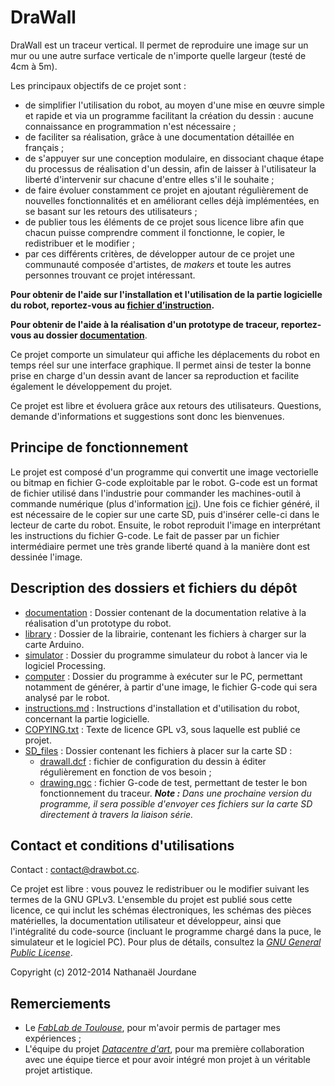 DraWall
=======

DraWall est un traceur vertical. Il permet de reproduire une image sur un mur ou une autre surface verticale de n'importe quelle largeur (testé de 4cm à 5m).

Les principaux objectifs de ce projet sont :
- de simplifier l'utilisation du robot, au moyen d'une mise en œuvre simple et rapide et via un programme facilitant la création du dessin : aucune connaissance en programmation n'est nécessaire ;
- de faciliter sa réalisation, grâce à une documentation détaillée en français ;
- de s'appuyer sur une conception modulaire, en dissociant chaque étape du processus de réalisation d'un dessin, afin de laisser à l'utilisateur la liberté d'intervenir sur chacune d'entre elles s'il le souhaite ;
- de faire évoluer constamment ce projet en ajoutant régulièrement de nouvelles fonctionnalités et en améliorant celles déjà implémentées, en se basant sur les retours des utilisateurs ;
- de publier tous les éléments de ce projet sous licence libre afin que chacun puisse comprendre comment il fonctionne, le copier, le redistribuer et le modifier ;
- par ces différents critères, de développer autour de ce projet une communauté composée d'artistes, de *makers* et toute les autres personnes trouvant ce projet intéressant.

**Pour obtenir de l'aide sur l'installation et l'utilisation de la partie logicielle du robot, reportez-vous au [fichier d’instruction][ins].**

**Pour obtenir de l'aide à la réalisation d'un prototype de traceur, reportez-vous au dossier [documentation][doc]**.

Ce projet comporte un simulateur qui affiche les déplacements du robot en temps réel sur une interface graphique. Il permet ainsi de tester la bonne prise en charge d'un dessin avant de lancer sa reproduction et facilite également le développement du projet.

Ce projet est libre et évoluera grâce aux retours des utilisateurs. Questions, demande d'informations et suggestions sont donc les bienvenues.

Principe de fonctionnement
--------------------------

Le projet est composé d'un programme qui convertit une image vectorielle ou bitmap en fichier G-code exploitable par le robot. G-code est un format de fichier utilisé dans l'industrie pour commander les machines-outil à commande numérique (plus d'information [ici](http://fr.wikipedia.org/wiki/G-code)). Une fois ce fichier généré, il est nécessaire de le copier sur une carte SD, puis d'insérer celle-ci dans le lecteur de carte du robot. Ensuite, le robot reproduit l'image en interprétant les instructions du fichier G-code. Le fait de passer par un fichier intermédiaire permet une très grande liberté quand à la manière dont est dessinée l'image.

Description des dossiers et fichiers du dépôt
---------------------------------------------

- [documentation][doc] : Dossier contenant de la documentation relative à la réalisation d'un prototype du robot.
- [library][lib] : Dossier de la librairie, contenant les fichiers à charger sur la carte Arduino.
- [simulator][sim] : Dossier du programme simulateur du robot à lancer via le logiciel Processing.
- [computer][com] : Dossier du programme à exécuter sur le PC, permettant notamment de générer, à partir d'une image, le fichier G-code qui sera analysé par le robot.
- [instructions.md][ins] : Instructions d'installation et d'utilisation du robot, concernant la partie logicielle.
- [COPYING.txt][cop] : Texte de licence GPL v3, sous laquelle est publié ce projet.
- [SD_files][sd] : Dossier contenant les fichiers à placer sur la carte SD :
	- [drawall.dcf][dcf] : fichier de configuration du dessin à éditer régulièrement en fonction de vos besoin ;
	- [drawing.ngc][ngc] : fichier G-code de test, permettant de tester le bon fonctionnement du traceur.
	_**Note :** Dans une prochaine version du programme, il sera possible d'envoyer ces fichiers sur la carte SD directement à travers la liaison série._

Contact et conditions d'utilisations
------------------------------------

Contact : contact@drawbot.cc.

Ce projet est libre : vous pouvez le redistribuer ou le modifier suivant les termes de la GNU GPLv3. L'ensemble du projet est publié sous cette licence, ce qui inclut les schémas électroniques, les schémas des pièces matérielles, la documentation utilisateur et développeur, ainsi que l'intégralité du code-source (incluant le programme chargé dans la puce, le simulateur et le logiciel PC). Pour plus de détails, consultez la [*GNU General Public License*][cop].

Copyright (c) 2012-2014 Nathanaël Jourdane

Remerciements
-------------

- Le *[FabLab de Toulouse](http://www.artilect.fr/)*, pour m'avoir permis de partager mes expériences ;
- L'équipe du projet *[Datacentre d'art](http://www.ordigami.net/circuit-beant.php)*, pour ma première collaboration avec une équipe tierce et pour avoir intégré mon projet à un véritable projet artistique.

[doc]: https://github.com/roipoussiere/Drawall/tree/master/documentation
[dev]: https://github.com/roipoussiere/DraWall/blob/master/instructions.md#note-aux-d%C3%A9veloppeurs
[ins]: http://instructions.drawbot.cc/
[sim]: https://github.com/roipoussiere/Drawall/tree/master/simulator
[lib]: https://github.com/roipoussiere/Drawall/tree/master/library
[com]: https://github.com/roipoussiere/Drawall/tree/master/computer
[cop]: https://github.com/roipoussiere/Drawall/blob/master/COPYING.txt
[sd]: https://github.com/roipoussiere/Drawall/blob/master/library/SD_files
[dcf]: library/SD_files/drawall.dcf
[ngc]: library/SD_files/drawall.ngc
